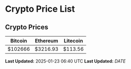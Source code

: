 # Crypto Price List

## Crypto Prices
| Bitcoin | Ethereum | Litecoin |
| ------- | -------- | -------- |
| $102666 | $3216.93 | $113.56 |
**Last Updated:** 2025-01-23 06:40 UTC
**Last Updated:** $DATE$
